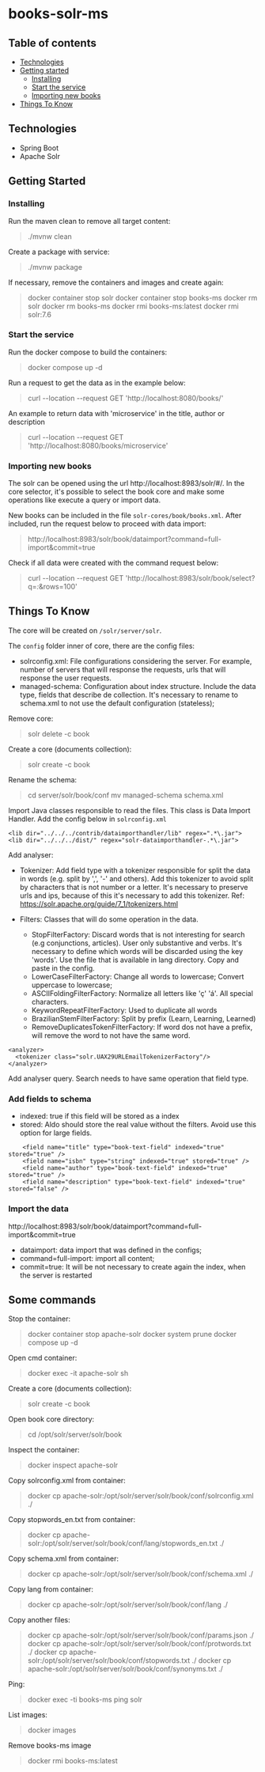 # books-solr-ms

## Table of contents
* [Technologies](#technologies)
* [Getting started](#getting-started)
  * [Installing](#installing)
  * [Start the service](#start-the-service)
  * [Importing new books](#importing-new-books)
* [Things To Know](#things-to-know)

## Technologies
* Spring Boot
* Apache Solr

## Getting Started
### Installing
Run the maven clean to remove all target content:
> ./mvnw clean

Create a package with service:
> ./mvnw package

If necessary, remove the containers and images and create again:
> docker container stop solr
> docker container stop books-ms
> docker rm solr
> docker rm books-ms
> docker rmi books-ms:latest
> docker rmi solr:7.6

### Start the service
Run the docker compose to build the containers:
> docker compose up -d

Run a request to get the data as in the example below:
> curl --location --request GET 'http://localhost:8080/books/<any-text>'

An example to return data with 'microservice' in the title, author or description
> curl --location --request GET 'http://localhost:8080/books/microservice'

### Importing new books
The solr can be opened using the url http://localhost:8983/solr/#/. In the core selector, it's possible to select the book core and make some operations like execute a query or import data.

New books can be included in the file `solr-cores/book/books.xml`. After included, run the request below to proceed with data import:
> http://localhost:8983/solr/book/dataimport?command=full-import&commit=true

Check if all data were created with the command request below:
> curl --location --request GET 'http://localhost:8983/solr/book/select?q=*:*&rows=100'

## Things To Know
The core will be created on `/solr/server/solr`.

The `config` folder inner of core, there are the config files:
- solrconfig.xml: File configurations considering the server. For example, number of servers that will response the requests, urls that will response the user requests.
- managed-schema: Configuration about index structure. Include the data type, fields that describe de collection. It's necessary to rename to schema.xml to not use the default configuration (stateless);

Remove core:
> solr delete -c book

Create a core (documents collection):
> solr create -c book

Rename the schema:
> cd server/solr/book/conf
> mv managed-schema schema.xml


Import Java classes responsible to read the files. This class is Data Import Handler. Add the config below in `solrconfig.xml`

```
<lib dir="../../../contrib/dataimporthandler/lib" regex=".*\.jar">
<lib dir="../../../dist/" regex="solr-dataimporthandler-.*\.jar">

```


Add analyser: 
- Tokenizer: Add field type with a tokenizer responsible for split the data in words (e.g. split by ',', '-' and others). Add this tokenizer to avoid split by characters that is not number or a letter.
It's necessary to preserve urls and ips, because of this it's necessary to add this tokenizer.
Ref: https://solr.apache.org/guide/7_1/tokenizers.html

- Filters: Classes that will do some operation in the data. 
  - StopFilterFactory: Discard words that is not interesting for search (e.g conjunctions, articles). User only substantive and verbs. It's necessary to define which words will be discarded using the key 'words'. Use the file that is available in lang directory. Copy and paste in the config.   
  - LowerCaseFilterFactory: Change all words to lowercase; Convert uppercase to lowercase;
  - ASCIIFoldingFilterFactory: Normalize all letters like 'ç' 'á'. All special characters. 
  - KeywordRepeatFilterFactory: Used to duplicate all words
  - BrazilianStemFilterFactory: Split by prefix (Learn, Learning, Learned)
  - RemoveDuplicatesTokenFilterFactory: If word dos not have a prefix, will remove the word to not have the same word. 
```
<analyzer>
  <tokenizer class="solr.UAX29URLEmailTokenizerFactory"/>
</analyzer>
```

Add analyser query. Search needs to have same operation that field type.



### Add fields to schema
- indexed: true if this field will be stored as a index
- stored: Aldo should store the real value without the filters. Avoid use this option for large fields. 
```
    <field name="title" type="book-text-field" indexed="true" stored="true" />
    <field name="isbn" type="string" indexed="true" stored="true" />
    <field name="author" type="book-text-field" indexed="true" stored="true" />
    <field name="description" type="book-text-field" indexed="true" stored="false" />
```

### Import the data
http://localhost:8983/solr/book/dataimport?command=full-import&commit=true
- dataimport: data import that was defined in the configs;
- command=full-import: import all content;
- commit=true: It will be not necessary to create again the index, when the server is restarted

## Some commands
Stop the container:
> docker container stop apache-solr
> docker system prune
> docker compose up -d

Open cmd container:
> docker exec -it apache-solr sh

Create a core (documents collection):
> solr create -c book

Open book core directory:
> cd /opt/solr/server/solr/book

Inspect the container:
> docker inspect apache-solr

Copy solrconfig.xml from container: 
> docker cp apache-solr:/opt/solr/server/solr/book/conf/solrconfig.xml ./

Copy stopwords_en.txt from container:
> docker cp apache-solr:/opt/solr/server/solr/book/conf/lang/stopwords_en.txt ./

Copy schema.xml from container:
> docker cp apache-solr:/opt/solr/server/solr/book/conf/schema.xml ./

Copy lang from container:
> docker cp apache-solr:/opt/solr/server/solr/book/conf/lang ./

Copy another files:
> docker cp apache-solr:/opt/solr/server/solr/book/conf/params.json ./
> docker cp apache-solr:/opt/solr/server/solr/book/conf/protwords.txt ./
> docker cp apache-solr:/opt/solr/server/solr/book/conf/stopwords.txt ./
> docker cp apache-solr:/opt/solr/server/solr/book/conf/synonyms.txt ./


Ping:
> docker exec -ti books-ms ping solr

List images:
> docker images 

Remove books-ms image
> docker rmi books-ms:latest